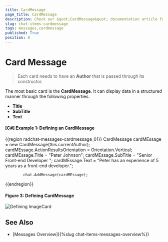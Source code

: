 ```yaml
---
title: CardMessage
page_title: CardMessage
description: Check our &quot;CardMessage&quot; documentation article for the RadChat WPF control.
slug: chat-items-cardmessage
tags: messages,cardmessage
published: True
position: 0
---
```


# Card Message

> Each card needs to have an __Author__ that is passed through its constructor.

The most basic card is the __CardMessage__. It can display data in a structured manner through the following properties.

* __Title__
* __SubTitle__
* __Text__

#### __[C#] Example 1: Defining an CardMessage__
{{region radchat-messages-cardmessage_01}}
			CardMessage cardMEssage = new CardMessage(this.currentAuthor);
            cardMEssage.ActionResultsOrientation = Orientation.Vertical;
            cardMEssage.Title = "Peter Johnson";
            cardMEssage.SubTitle = "Senior Front-end Developer ";
            cardMEssage.Text = "Peter has an experience of 5 years as a front-end developer.";

            chat.AddMessage(cardMEssage);
{{endregion}}

#### __Figure 3: Defining CardMessage__
![Defining ImageCard](images/RadChat_Messages_CardMessage_01.png)


## See Also

* [Messages Overview]({%slug chat-items-messages-overview%})